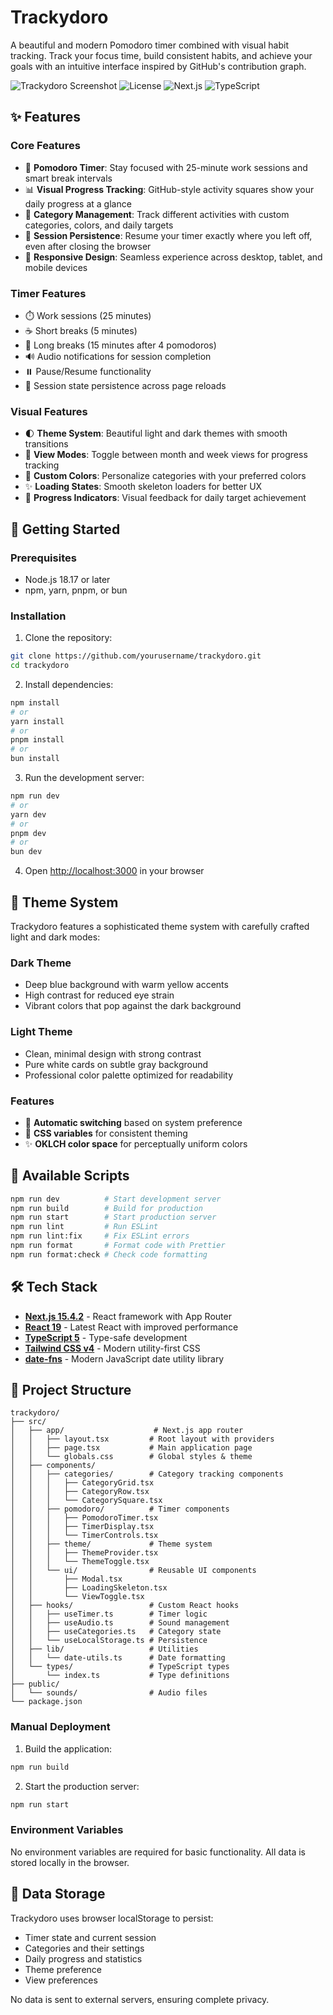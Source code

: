 # Trackydoro

A beautiful and modern Pomodoro timer combined with visual habit tracking. Track your focus time, build consistent habits, and achieve your goals with an intuitive interface inspired by GitHub's contribution graph.

![Trackydoro Screenshot](https://img.shields.io/badge/Version-1.0.0-blue)
![License](https://img.shields.io/badge/License-MIT-green)
![Next.js](https://img.shields.io/badge/Next.js-15.4.2-black)
![TypeScript](https://img.shields.io/badge/TypeScript-5.0-blue)

## ✨ Features

### Core Features

- 🍅 **Pomodoro Timer**: Stay focused with 25-minute work sessions and smart break intervals
- 📊 **Visual Progress Tracking**: GitHub-style activity squares show your daily progress at a glance
- 🎯 **Category Management**: Track different activities with custom categories, colors, and daily targets
- 🔄 **Session Persistence**: Resume your timer exactly where you left off, even after closing the browser
- 📱 **Responsive Design**: Seamless experience across desktop, tablet, and mobile devices

### Timer Features

- ⏱️ Work sessions (25 minutes)
- ☕ Short breaks (5 minutes)
- 🌴 Long breaks (15 minutes after 4 pomodoros)
- 🔊 Audio notifications for session completion
- ⏸️ Pause/Resume functionality
- 🔄 Session state persistence across page reloads

### Visual Features

- 🌓 **Theme System**: Beautiful light and dark themes with smooth transitions
- 📅 **View Modes**: Toggle between month and week views for progress tracking
- 🎨 **Custom Colors**: Personalize categories with your preferred colors
- ✨ **Loading States**: Smooth skeleton loaders for better UX
- 🎯 **Progress Indicators**: Visual feedback for daily target achievement

## 🚀 Getting Started

### Prerequisites

- Node.js 18.17 or later
- npm, yarn, pnpm, or bun

### Installation

1. Clone the repository:

```bash
git clone https://github.com/yourusername/trackydoro.git
cd trackydoro
```

2. Install dependencies:

```bash
npm install
# or
yarn install
# or
pnpm install
# or
bun install
```

3. Run the development server:

```bash
npm run dev
# or
yarn dev
# or
pnpm dev
# or
bun dev
```

4. Open [http://localhost:3000](http://localhost:3000) in your browser

## 🎨 Theme System

Trackydoro features a sophisticated theme system with carefully crafted light and dark modes:

### Dark Theme

- Deep blue background with warm yellow accents
- High contrast for reduced eye strain
- Vibrant colors that pop against the dark background

### Light Theme

- Clean, minimal design with strong contrast
- Pure white cards on subtle gray background
- Professional color palette optimized for readability

### Features

- 🔄 **Automatic switching** based on system preference
- 🎨 **CSS variables** for consistent theming
- ✨ **OKLCH color space** for perceptually uniform colors

## 📝 Available Scripts

```bash
npm run dev          # Start development server
npm run build        # Build for production
npm run start        # Start production server
npm run lint         # Run ESLint
npm run lint:fix     # Fix ESLint errors
npm run format       # Format code with Prettier
npm run format:check # Check code formatting
```

## 🛠️ Tech Stack

- **[Next.js 15.4.2](https://nextjs.org/)** - React framework with App Router
- **[React 19](https://react.dev/)** - Latest React with improved performance
- **[TypeScript 5](https://www.typescriptlang.org/)** - Type-safe development
- **[Tailwind CSS v4](https://tailwindcss.com/)** - Modern utility-first CSS
- **[date-fns](https://date-fns.org/)** - Modern JavaScript date utility library

## 📁 Project Structure

```
trackydoro/
├── src/
│   ├── app/                    # Next.js app router
│   │   ├── layout.tsx         # Root layout with providers
│   │   ├── page.tsx           # Main application page
│   │   └── globals.css        # Global styles & theme
│   ├── components/
│   │   ├── categories/        # Category tracking components
│   │   │   ├── CategoryGrid.tsx
│   │   │   ├── CategoryRow.tsx
│   │   │   └── CategorySquare.tsx
│   │   ├── pomodoro/          # Timer components
│   │   │   ├── PomodoroTimer.tsx
│   │   │   ├── TimerDisplay.tsx
│   │   │   └── TimerControls.tsx
│   │   ├── theme/             # Theme system
│   │   │   ├── ThemeProvider.tsx
│   │   │   └── ThemeToggle.tsx
│   │   └── ui/                # Reusable UI components
│   │       ├── Modal.tsx
│   │       ├── LoadingSkeleton.tsx
│   │       └── ViewToggle.tsx
│   ├── hooks/                 # Custom React hooks
│   │   ├── useTimer.ts        # Timer logic
│   │   ├── useAudio.ts        # Sound management
│   │   ├── useCategories.ts   # Category state
│   │   └── useLocalStorage.ts # Persistence
│   ├── lib/                   # Utilities
│   │   └── date-utils.ts      # Date formatting
│   └── types/                 # TypeScript types
│       └── index.ts           # Type definitions
├── public/
│   └── sounds/                # Audio files
└── package.json
```

### Manual Deployment

1. Build the application:

```bash
npm run build
```

2. Start the production server:

```bash
npm run start
```

### Environment Variables

No environment variables are required for basic functionality. All data is stored locally in the browser.

## 💾 Data Storage

Trackydoro uses browser localStorage to persist:

- Timer state and current session
- Categories and their settings
- Daily progress and statistics
- Theme preference
- View preferences

No data is sent to external servers, ensuring complete privacy.
